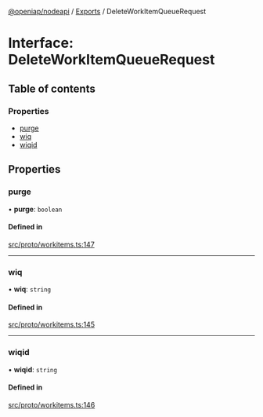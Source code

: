 [@openiap/nodeapi](../README.md) / [Exports](../modules.md) / DeleteWorkItemQueueRequest

# Interface: DeleteWorkItemQueueRequest

## Table of contents

### Properties

- [purge](DeleteWorkItemQueueRequest.md#purge)
- [wiq](DeleteWorkItemQueueRequest.md#wiq)
- [wiqid](DeleteWorkItemQueueRequest.md#wiqid)

## Properties

### purge

• **purge**: `boolean`

#### Defined in

[src/proto/workitems.ts:147](https://github.com/openiap/nodeapi/blob/a6b5438/src/proto/workitems.ts#L147)

___

### wiq

• **wiq**: `string`

#### Defined in

[src/proto/workitems.ts:145](https://github.com/openiap/nodeapi/blob/a6b5438/src/proto/workitems.ts#L145)

___

### wiqid

• **wiqid**: `string`

#### Defined in

[src/proto/workitems.ts:146](https://github.com/openiap/nodeapi/blob/a6b5438/src/proto/workitems.ts#L146)
